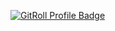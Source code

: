 <a href="https://gitroll.io/profile/uEYBeQmpK8LQdxyyFmiTOicIEPrG2" target="_blank"><img src="https://gitroll.io/api/badges/profiles/v1/uEYBeQmpK8LQdxyyFmiTOicIEPrG2" alt="GitRoll Profile Badge"/></a>

<!--
**Devansh-Baghel/Devansh-Baghel** is a ✨ _special_ ✨ repository because its `README.md` (this file) appears on your GitHub profile.

Here are some ideas to get you started:

- 🔭 I’m currently working on ...
- 🌱 I’m currently learning ...
- 👯 I’m looking to collaborate on ...
- 🤔 I’m looking for help with ...
- 💬 Ask me about ...
- 📫 How to reach me: ...
- 😄 Pronouns: ...
- ⚡ Fun fact: ...
-->
